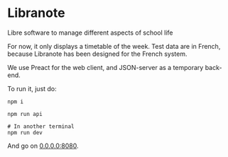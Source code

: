 # Libranote

Libre software to manage different aspects of school life

For now, it only displays a timetable of the week. Test data are in French, because Libranote has been designed for the French system.

We use Preact for the web client, and JSON-server as a temporary back-end.

To run it, just do:

```
npm i

npm run api

# In another terminal
npm run dev
```

And go on [0.0.0.0:8080](http://0.0.0.0:8080).
